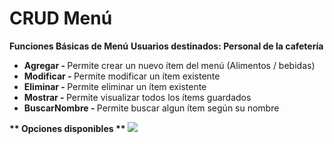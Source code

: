 # CRUD Menú
<strong>Funciones Básicas de Menú</strong>
<strong>Usuarios destinados:  Personal de la cafetería </strong>
 <ul> 
 <li><strong> Agregar -  </strong> Permite crear un nuevo ítem del menú (Alimentos / bebidas) <br></li>
 <li><strong> Modificar -  </strong> Permite modificar un ítem existente <br></li>
 <li><strong> Eliminar -  </strong> Permite eliminar un ítem existente <br></li>
 <li><strong> Mostrar -  </strong> Permite visualizar todos los ítems guardados <br></li>
 <li><strong> BuscarNombre -  </strong> Permite buscar algun ítem según su nombre <br></li>
 </ul> 
<!--![Captura](https://user-images.githubusercontent.com/36962914/115645700-71c75a00-a2e6-11eb-83cf-fd6ca09e1f76.PNG)-->
<strong> ** Opciones disponibles ** </strong>
<img src='https://user-images.githubusercontent.com/36962914/115645700-71c75a00-a2e6-11eb-83cf-fd6ca09e1f76.PNG'></img>
